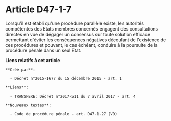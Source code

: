 # Article D47-1-7

Lorsqu'il est établi qu'une procédure parallèle existe, les autorités compétentes des Etats membres concernés engagent des
consultations directes en vue de dégager un consensus sur toute solution efficace permettant d'éviter les conséquences
négatives découlant de l'existence de ces procédures et pouvant, le cas échéant, conduire à la poursuite de la procédure
pénale dans un seul Etat.

**Liens relatifs à cet article**

	**Créé par**:

	  - Décret n°2015-1677 du 15 décembre 2015 - art. 1

	**Liens**:

	  - TRANSFERE: Décret n°2017-511 du 7 avril 2017 - art. 4

	**Nouveaux textes**:

	  - Code de procédure pénale - art. D47-1-27 (VD)
